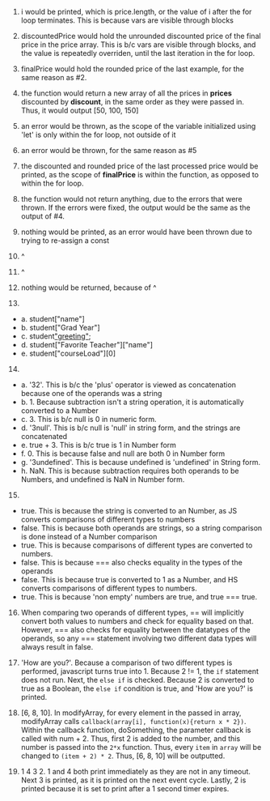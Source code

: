 1. i would be printed, which is price.length, or the value of i after the for loop terminates. This is because vars are visible through blocks
2. discountedPrice would hold the unrounded discounted price of the final price in the price array. This is b/c vars are visible through blocks, and the value 
is repeatedly overriden, until the last iteration in the for loop. 
3. finalPrice would hold the rounded price of the last example, for the same reason as #2. 
4. the function would return a new array of all the prices in **prices** discounted by **discount**, in the same order as they were passed in. Thus, it would output [50, 100, 150]

5. an error would be thrown, as the scope of the variable initialized using 'let' is only within the for loop, not outside of it
6. an error would be thrown, for the same reason as #5
7. the discounted and rounded price of the last processed price would be printed, as the scope of **finalPrice** is within the function, as opposed to within the for loop.
8. the function would not return anything, due to the errors that were thrown. If the errors were fixed, the output would be the same as the output of #4. 

9. nothing would be printed, as an error would have been thrown due to trying to re-assign a const
10. ^
11. ^
12. nothing would be returned, because of ^

13.
- a. student[\"name\"]
- b. student[\"Grad Year\"]
- c. student[\"greeting\"]();
- d. student[\"Favorite Teacher\"][\"name\"]
- e. student[\"courseLoad\"][0]

14. 
- a. '32'. This is b/c the 'plus' operator is viewed as concatenation because one of the operands was a string
- b. 1. Because subtraction isn't a string operation, it is automatically converted to a Number
- c. 3. This is b/c null is 0 in numeric form. 
- d. '3null'. This is b/c null is 'null' in string form, and the strings are concatenated
- e. true + 3. This is b/c true is 1 in Number form
- f. 0. This is because false and null are both 0 in Number form
- g. '3undefined'. This is because undefined is 'undefined' in String form. 
- h. NaN. This is because subtraction requires both operands to be Numbers, and undefined is NaN in Number form. 

15.
- true. This is because the string is converted to an Number, as JS converts comparisons of different types to numbers
- false. This is because both operands are strings, so a string comparison is done instead of a Number comparison
- true. This is because comparisons of different types are converted to numbers.
- false. This is because === also checks equality in the types of the operands
- false. This is because true is converted to 1 as a Number, and HS converts comparisons of different types to numbers.
- true. This is because 'non empty' numbers are true, and true === true.

16. When comparing two operands of different types, == will implicitly convert both values to numbers and check for equality based on that. However, === also checks for equality between the datatypes of the operands, so any === statement involving two different data types will always result in false. 

17. 'How are you?'. Because a comparison of two different types is performed, javascript turns true into 1. Because 2 != 1, the `if` statement does not run. Next, the `else if` is checked. Because 2 is converted to true as a Boolean, the `else if` condition is true, and 'How are you?' is printed. 

19. [6, 8, 10]. In modifyArray, for every element in the passed in array, modifyArray calls `callback(array[i], function(x){return x * 2})`. Within the callback function, doSomething, the parameter callback is called with num + 2. Thus, first 2 is added to the number, and this number is passed into the `2*x` function. Thus, every `item` in `array` will be changed to `(item + 2) * 2`. Thus, [6, 8, 10] will be outputted. 

21. 1 4 3 2. 1 and 4 both print immediately as they are not in any timeout. Next 3 is printed, as it is printed on the next event cycle. Lastly, 2 is printed because it is set to print after a 1 second timer expires.  
